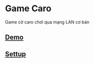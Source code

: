 # Game Caro
Game cờ caro chơi qua mạng LAN cơ bản

## [Demo](https://www.youtube.com/watch?v=ivGlCsAg9to&t=2s)
## [Settup](https://drive.google.com/open?id=1Xr9QwvQa-CwDcL27CMMIBq8a1n6L-xYq)
